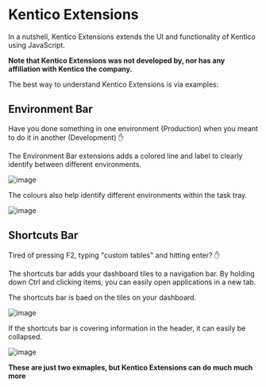 # Kentico Extensions

In a nutshell, Kentico Extensions extends the UI and functionality of Kentico using JavaScript.

**Note that Kentico Extensions was not developed by, nor has any affiliation with Kentico the company.**

The best way to understand Kentico Extensions is via examples:

## Environment Bar

Have you done something in one environment (Production) when you meant to do it in another (Development) ✋

The Environment Bar extensions adds a colored line and label to clearly identify between different environments.

![image](https://user-images.githubusercontent.com/6457851/164613903-7b0fe39e-3930-4dfc-ac8a-ad4c830e8fee.png)

The colours also help identify different environments within the task tray.

![image](https://user-images.githubusercontent.com/6457851/164613922-fa3c3100-b1ce-445a-995c-35a1760e811a.png)

## Shortcuts Bar

Tired of pressing F2, typing "custom tables" and hitting enter? ✋

The shortcuts bar adds your dashboard tiles to a navigation bar. By holding down Ctrl and clicking items, you can easily open applications in a new tab.

The shortcuts bar is baed on the tiles on your dashboard.

![image](https://user-images.githubusercontent.com/6457851/164612800-a3b94aaf-5cbf-4836-a17c-0dfc38b0f2fb.png)

If the shortcuts bar is covering information in the header, it can easily be collapsed.

![image](https://user-images.githubusercontent.com/6457851/164614205-03161c55-9be4-434a-8f01-3e0ee485e9b0.png)

**These are just two exmaples, but Kentico Extensions can do much much more**
